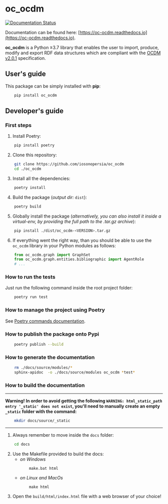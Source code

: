 # oc_ocdm
[![Documentation Status](https://readthedocs.org/projects/oc-ocdm/badge/?version=latest)](https://oc-ocdm.readthedocs.io/en/latest/?badge=latest)

Documentation can be found here: [https://oc-ocdm.readthedocs.io](https://oc-ocdm.readthedocs.io).

**oc_ocdm** is a Python &ge;3.7 library that enables the user to import, produce, modify and export RDF data
structures which are compliant with the [OCDM v2.0.1](https://figshare.com/articles/Metadata_for_the_OpenCitations_Corpus/3443876) specification.

## User's guide
This package can be simply installed with **pip**:
``` bash
    pip install oc_ocdm
```

## Developer's guide

### First steps
  1. Install Poetry:
``` bash
    pip install poetry
```
  2. Clone this repository:
``` bash
    git clone https://github.com/iosonopersia/oc_ocdm
    cd ./oc_ocdm
```
  3. Install all the dependencies:
``` bash
    poetry install
```
  4. Build the package (_output dir:_ `dist`):
``` bash
    poetry build
```
  5. Globally install the package (_alternatively, you can also install it inside a virtual-env,
  by providing the full path to the .tar.gz archive_):
``` bash
    pip install ./dist/oc_ocdm-<VERSION>.tar.gz
```
  6. If everything went the right way, than you should be able to use the `oc_ocdm` library in your Python modules as follows:
``` python
    from oc_ocdm.graph import GraphSet
    from oc_ocdm.graph.entities.bibliographic import AgentRole
    # ...
```

### How to run the tests
Just run the following command inside the root project folder:
``` bash
    poetry run test
```

### How to manage the project using Poetry
See [Poetry commands documentation](https://python-poetry.org/docs/cli/).

### How to publish the package onto Pypi
``` bash
    poetry publish --build
```

### How to generate the documentation
``` bash
    rm ./docs/source/modules/*
    sphinx-apidoc  -o ./docs/source/modules oc_ocdm *test*
```

### How to build the documentation
___
**Warning! In order to avoid getting the following `WARNING: html_static_path entry '_static' does not exist`, you'll
need to manually create an empty `_static` folder with the command:**
``` bash
    mkdir docs/source/_static
```
___
  1. Always remember to move inside the `docs` folder:
``` bash
    cd docs
```
  2. Use the Makefile provided to build the docs:
      + _on Windows_
        ```
            make.bat html
        ```
      + _on Linux and MacOs_
        ```
            make html
        ```
  3. Open the `build/html/index.html` file with a web browser of your choice!
